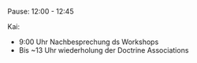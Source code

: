 Pause: 12:00 - 12:45

Kai: 
- 9:00 Uhr Nachbesprechung ds Workshops
- Bis ~13 Uhr wiederholung der Doctrine Associations
